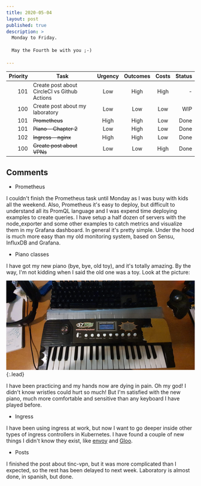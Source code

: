 ```yaml
---
title: 2020-05-04
layout: post
published: true
description: >
  Monday to Friday.

  May the Fourth be with you ;-)

---
```



| Priority | Task | Urgency | Outcomes | Costs | Status |
| ---------: | ------------ | :-------: | :--------: | :----: | ------: |
| 101 | Create post about CircleCI vs Github Actions | Low | High | High | - |
| 100 | Create post about my laboratory | Low | Low | Low | WIP |
| 101 | ~~Prometheus~~    | High | High | Low | Done |
| 101 | ~~Piano - Chapter 2~~ | Low | High | Low | Done |
| 102 | ~~Ingress - nginx~~   | High | High  | Low | Done |
| 100 | ~~Create post about VPNs~~ | Low | Low | High | Done |

## Comments

* Prometheus

I couldn't finish the Prometheus task until Monday as I was busy with kids all
 the weekend.  Also, Prometheus it's easy to deploy, but difficult to understand
 all its PromQL language and I was expend time deploying examples to create
 queries.  I have setup a half dozen of servers with the node_exporter and some
 other examples to catch metrics and visualize them in my Grafana dashboard.
  In general it's pretty simple.  Under the hood is much more easy than my old
 monitoring system, based on Sensu, InfluxDB and Grafana.

* Piano classes

I have got my new piano (bye, bye, old toy), and it's totally amazing.  By the way,
 I'm not kidding when I said the old one was a toy.  Look at the picture:

![My old piano](/assets/img/old_piano.jpeg){:.lead}

I have been practicing and my hands now are dying in pain. Oh my god! I didn't know
 wristles could hurt so much!  But I'm satisfied with the new piano, much more 
 comfortable and sensitive than any keyboard I have played before.

* Ingress

I have been using ingress at work, but now I want to go deeper inside other
 types of ingress controllers in Kubernetes.  I have found a couple of new things
 I didn't know they exist, like [envoy](https://www.envoyproxy.io/) and [Gloo](https://docs.solo.io/gloo/latest).

 * Posts

I finished the post about tinc-vpn, but it was more complicated than I expected,
 so the rest has been delayed to next week.  Laboratory is almost done, in spanish, but
 done.

